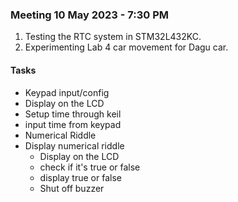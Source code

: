 ### **Meeting 10 May 2023 - 7:30 PM**
1. Testing the RTC system in STM32L432KC. 
2. Experimenting Lab 4 car movement for Dagu car. 

#### Tasks
- Keypad input/config 
- Display on the LCD 
- Setup time through keil
- input time from keypad 
- Numerical Riddle
- Display numerical riddle
    - Display on the LCD 
    - check if it's true or false 
    - display true or false 
    - Shut off buzzer
